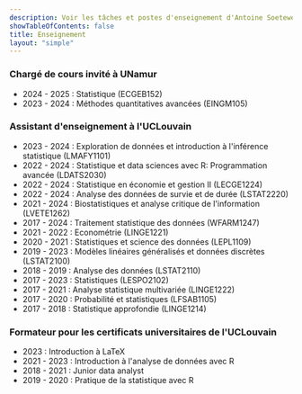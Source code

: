 ```yaml
---
description: Voir les tâches et postes d'enseignement d'Antoine Soetewey
showTableOfContents: false
title: Enseignement
layout: "simple"
---
```


### Chargé de cours invité à UNamur

- 2024 - 2025 : Statistique (ECGEB152)
- 2023 - 2024 : Méthodes quantitatives avancées (EINGM105)

### Assistant d'enseignement à l'UCLouvain

- 2023 - 2024 : Exploration de données et introduction à l'inférence statistique (LMAFY1101)
- 2022 - 2024 : Statistique et data sciences avec R: Programmation avancée (LDATS2030)
- 2022 - 2024 : Statistique en économie et gestion II (LECGE1224)
- 2022 - 2024 : Analyse des données de survie et de durée (LSTAT2220)
- 2021 - 2024 : Biostatistiques et analyse critique de l'information (LVETE1262)
- 2017 - 2024 : Traitement statistique des données (WFARM1247)
- 2021 - 2022 : Econométrie (LINGE1221)
- 2020 - 2021 : Statistiques et science des données (LEPL1109)
- 2019 - 2023 : Modèles linéaires généralisés et données discrètes (LSTAT2100)
- 2018 - 2019 : Analyse des données (LSTAT2110)
- 2017 - 2023 : Statistiques (LESPO2102)
- 2017 - 2021 : Analyse statistique multivariée (LINGE1222)
- 2017 - 2020 : Probabilité et statistiques (LFSAB1105)
- 2017 - 2018 : Statistique approfondie (LINGE1214)

### Formateur pour les certificats universitaires de l'UCLouvain

- 2023 : Introduction à LaTeX
- 2021 - 2023 : Introduction à l'analyse de données avec R 
- 2018 - 2021 : Junior data analyst
- 2019 - 2020 : Pratique de la statistique avec R


<!--## Tutorat & conseil

Compte tenu de mon expérience dans l'enseignement au niveau universitaire, je propose des cours particuliers en statistiques, probabilités, R et science des données. Je peux également vous aider à effectuer des analyses statistiques de données pour votre mémoire, thèse ou projets professionnels :

- Étudiants et chercheurs, voir plus d'informations sur [easystat.be](https://easystat.be/)
- Professionnels et entreprises, voir plus d'informations sur [datanalyze.be](https://datanalyze.be/fr/)-->
